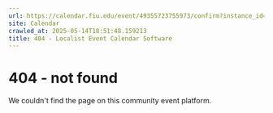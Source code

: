 ```yaml
---
url: https://calendar.fiu.edu/event/49355723755973/confirm?instance_id=49355723760072&return=https%3A%2F%2Fcalendar.fiu.edu%2Ffi75
site: Calendar
crawled_at: 2025-05-14T18:51:48.159213
title: 404 - Localist Event Calendar Software
---
```


# 404 - not found
We couldn't find the page on this community event platform.
